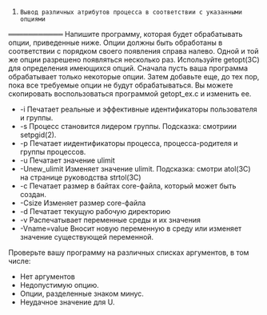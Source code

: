 1.     Вывод различных атрибутов процесса в соответствии с указанными опциями  

═══════════ Напишите программу, которая будет обрабатывать опции, приведенные ниже. Опции должны быть обработаны в соответствии с порядком своего появления справа налево. Одной и той же опции разрешено появляться несколько раз. Используйте getopt(3C) для определения имеющихся опций. Сначала пусть ваша программа обрабатывает только некоторые опции. Затем добавьте еще, до тех пор, пока все требуемые опции не будут обрабатываться. Вы можете скопировать воспользоваться программой getopt_ex.c и изменить ее.  

+ -i  Печатает реальные и эффективные идентификаторы пользователя и группы.
+ -s  Процесс становится лидером группы. Подсказка: смотриии setpgid(2).
+ -p  Печатает иидентификаторы процесса, процесса-родителя и группы процессов.
+ -u  Печатает значение ulimit
+ -Unew_ulimit  Изменяет значение ulimit. Подсказка: смотри atol(3C) на странице руководства strtol(3C)
+ -c  Печатает размер в байтах core-файла, который может быть создан.
+ -Csize  Изменяет размер core-файла
+ -d  Печатает текущую рабочую директорию
+ -v  Распечатывает переменные среды и их значения
+ -Vname=value  Вносит новую переменную в среду или изменяет значение существующей переменной.  

Проверьте вашу программу на различных списках аргументов, в том числе:  

+ Нет аргументов
+ Недопустимую опцию.
+ Опции, разделенные знаком минус.
+ Неудачное значение для U.
